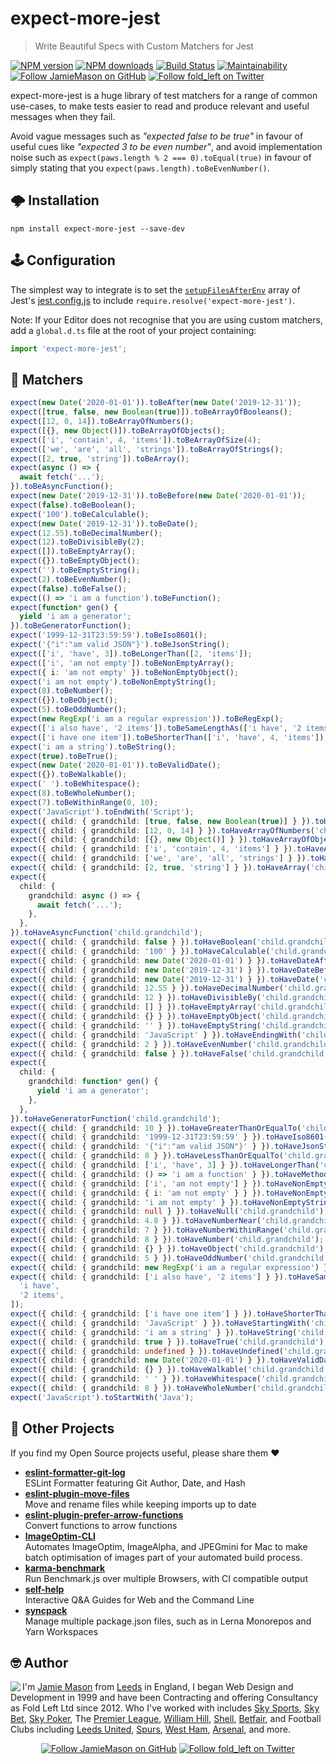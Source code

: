 # expect-more-jest

> Write Beautiful Specs with Custom Matchers for Jest

[![NPM version](http://img.shields.io/npm/v/expect-more-jest.svg?style=flat-square)](https://www.npmjs.com/package/expect-more-jest)
[![NPM downloads](http://img.shields.io/npm/dm/expect-more-jest.svg?style=flat-square)](https://www.npmjs.com/package/expect-more-jest)
[![Build Status](http://img.shields.io/travis/JamieMason/expect-more/master.svg?style=flat-square)](https://travis-ci.org/JamieMason/expect-more)
[![Maintainability](https://api.codeclimate.com/v1/badges/9f4abbef97ae0d23d97e/maintainability)](https://codeclimate.com/github/JamieMason/expect-more/maintainability)
[![Follow JamieMason on GitHub](https://img.shields.io/github/followers/JamieMason.svg?style=social&label=Follow)](https://github.com/JamieMason)
[![Follow fold_left on Twitter](https://img.shields.io/twitter/follow/fold_left.svg?style=social&label=Follow)](https://twitter.com/fold_left)

expect-more-jest is a huge library of test matchers for a range of common use-cases, to make tests easier to read and
produce relevant and useful messages when they fail.

Avoid vague messages such as _"expected false to be true"_ in favour of useful cues like _"expected 3 to be even
number"_, and avoid implementation noise such as `expect(paws.length % 2 === 0).toEqual(true)` in favour of simply
stating that you `expect(paws.length).toBeEvenNumber()`.

## 🌩 Installation

```
npm install expect-more-jest --save-dev
```

## 🕹 Configuration

The simplest way to integrate is to set the [`setupFilesAfterEnv`][setup-files-after-env] array of Jest's
[jest.config.js][jest-config] to include `require.resolve('expect-more-jest')`.

Note: If your Editor does not recognise that you are using custom matchers, add a `global.d.ts` file at the root of your
project containing:

```ts
import 'expect-more-jest';
```

## 🔬 Matchers

```ts
expect(new Date('2020-01-01')).toBeAfter(new Date('2019-12-31'));
expect([true, false, new Boolean(true)]).toBeArrayOfBooleans();
expect([12, 0, 14]).toBeArrayOfNumbers();
expect([{}, new Object()]).toBeArrayOfObjects();
expect(['i', 'contain', 4, 'items']).toBeArrayOfSize(4);
expect(['we', 'are', 'all', 'strings']).toBeArrayOfStrings();
expect([2, true, 'string']).toBeArray();
expect(async () => {
  await fetch('...');
}).toBeAsyncFunction();
expect(new Date('2019-12-31')).toBeBefore(new Date('2020-01-01'));
expect(false).toBeBoolean();
expect('100').toBeCalculable();
expect(new Date('2019-12-31')).toBeDate();
expect(12.55).toBeDecimalNumber();
expect(12).toBeDivisibleBy(2);
expect([]).toBeEmptyArray();
expect({}).toBeEmptyObject();
expect('').toBeEmptyString();
expect(2).toBeEvenNumber();
expect(false).toBeFalse();
expect(() => 'i am a function').toBeFunction();
expect(function* gen() {
  yield 'i am a generator';
}).toBeGeneratorFunction();
expect('1999-12-31T23:59:59').toBeIso8601();
expect('{"i":"am valid JSON"}').toBeJsonString();
expect(['i', 'have', 3]).toBeLongerThan([2, 'items']);
expect(['i', 'am not empty']).toBeNonEmptyArray();
expect({ i: 'am not empty' }).toBeNonEmptyObject();
expect('i am not empty').toBeNonEmptyString();
expect(8).toBeNumber();
expect({}).toBeObject();
expect(5).toBeOddNumber();
expect(new RegExp('i am a regular expression')).toBeRegExp();
expect(['i also have', '2 items']).toBeSameLengthAs(['i have', '2 items']);
expect(['i have one item']).toBeShorterThan(['i', 'have', 4, 'items']);
expect('i am a string').toBeString();
expect(true).toBeTrue();
expect(new Date('2020-01-01')).toBeValidDate();
expect({}).toBeWalkable();
expect(' ').toBeWhitespace();
expect(8).toBeWholeNumber();
expect(7).toBeWithinRange(0, 10);
expect('JavaScript').toEndWith('Script');
expect({ child: { grandchild: [true, false, new Boolean(true)] } }).toHaveArrayOfBooleans('child.grandchild');
expect({ child: { grandchild: [12, 0, 14] } }).toHaveArrayOfNumbers('child.grandchild');
expect({ child: { grandchild: [{}, new Object()] } }).toHaveArrayOfObjects('child.grandchild');
expect({ child: { grandchild: ['i', 'contain', 4, 'items'] } }).toHaveArrayOfSize('child.grandchild', 4);
expect({ child: { grandchild: ['we', 'are', 'all', 'strings'] } }).toHaveArrayOfStrings('child.grandchild');
expect({ child: { grandchild: [2, true, 'string'] } }).toHaveArray('child.grandchild');
expect({
  child: {
    grandchild: async () => {
      await fetch('...');
    },
  },
}).toHaveAsyncFunction('child.grandchild');
expect({ child: { grandchild: false } }).toHaveBoolean('child.grandchild');
expect({ child: { grandchild: '100' } }).toHaveCalculable('child.grandchild');
expect({ child: { grandchild: new Date('2020-01-01') } }).toHaveDateAfter('child.grandchild', new Date('2019-12-31'));
expect({ child: { grandchild: new Date('2019-12-31') } }).toHaveDateBefore('child.grandchild', new Date('2020-01-01'));
expect({ child: { grandchild: new Date('2019-12-31') } }).toHaveDate('child.grandchild');
expect({ child: { grandchild: 12.55 } }).toHaveDecimalNumber('child.grandchild');
expect({ child: { grandchild: 12 } }).toHaveDivisibleBy('child.grandchild', 2);
expect({ child: { grandchild: [] } }).toHaveEmptyArray('child.grandchild');
expect({ child: { grandchild: {} } }).toHaveEmptyObject('child.grandchild');
expect({ child: { grandchild: '' } }).toHaveEmptyString('child.grandchild');
expect({ child: { grandchild: 'JavaScript' } }).toHaveEndingWith('child.grandchild', 'Script');
expect({ child: { grandchild: 2 } }).toHaveEvenNumber('child.grandchild');
expect({ child: { grandchild: false } }).toHaveFalse('child.grandchild');
expect({
  child: {
    grandchild: function* gen() {
      yield 'i am a generator';
    },
  },
}).toHaveGeneratorFunction('child.grandchild');
expect({ child: { grandchild: 10 } }).toHaveGreaterThanOrEqualTo('child.grandchild', 5);
expect({ child: { grandchild: '1999-12-31T23:59:59' } }).toHaveIso8601('child.grandchild');
expect({ child: { grandchild: '{"i":"am valid JSON"}' } }).toHaveJsonString('child.grandchild');
expect({ child: { grandchild: 8 } }).toHaveLessThanOrEqualTo('child.grandchild', 12);
expect({ child: { grandchild: ['i', 'have', 3] } }).toHaveLongerThan('child.grandchild', [2, 'items']);
expect({ child: { grandchild: () => 'i am a function' } }).toHaveMethod('child.grandchild');
expect({ child: { grandchild: ['i', 'am not empty'] } }).toHaveNonEmptyArray('child.grandchild');
expect({ child: { grandchild: { i: 'am not empty' } } }).toHaveNonEmptyObject('child.grandchild');
expect({ child: { grandchild: 'i am not empty' } }).toHaveNonEmptyString('child.grandchild');
expect({ child: { grandchild: null } }).toHaveNull('child.grandchild');
expect({ child: { grandchild: 4.8 } }).toHaveNumberNear('child.grandchild', 5, 0.5);
expect({ child: { grandchild: 7 } }).toHaveNumberWithinRange('child.grandchild', 0, 10);
expect({ child: { grandchild: 8 } }).toHaveNumber('child.grandchild');
expect({ child: { grandchild: {} } }).toHaveObject('child.grandchild');
expect({ child: { grandchild: 5 } }).toHaveOddNumber('child.grandchild');
expect({ child: { grandchild: new RegExp('i am a regular expression') } }).toHaveRegExp('child.grandchild');
expect({ child: { grandchild: ['i also have', '2 items'] } }).toHaveSameLengthAs('child.grandchild', [
  'i have',
  '2 items',
]);
expect({ child: { grandchild: ['i have one item'] } }).toHaveShorterThan('child.grandchild', ['i', 'have', 4, 'items']);
expect({ child: { grandchild: 'JavaScript' } }).toHaveStartingWith('child.grandchild', 'Java');
expect({ child: { grandchild: 'i am a string' } }).toHaveString('child.grandchild');
expect({ child: { grandchild: true } }).toHaveTrue('child.grandchild');
expect({ child: { grandchild: undefined } }).toHaveUndefined('child.grandchild');
expect({ child: { grandchild: new Date('2020-01-01') } }).toHaveValidDate('child.grandchild');
expect({ child: { grandchild: {} } }).toHaveWalkable('child.grandchild');
expect({ child: { grandchild: ' ' } }).toHaveWhitespace('child.grandchild');
expect({ child: { grandchild: 8 } }).toHaveWholeNumber('child.grandchild');
expect('JavaScript').toStartWith('Java');
```

## 👀 Other Projects

If you find my Open Source projects useful, please share them ❤️

- [**eslint-formatter-git-log**](https://github.com/JamieMason/eslint-formatter-git-log)<br>ESLint Formatter featuring
  Git Author, Date, and Hash
- [**eslint-plugin-move-files**](https://github.com/JamieMason/eslint-plugin-move-files)<br>Move and rename files while
  keeping imports up to date
- [**eslint-plugin-prefer-arrow-functions**](https://github.com/JamieMason/eslint-plugin-prefer-arrow-functions)<br>Convert
  functions to arrow functions
- [**ImageOptim-CLI**](https://github.com/JamieMason/ImageOptim-CLI)<br>Automates ImageOptim, ImageAlpha, and JPEGmini
  for Mac to make batch optimisation of images part of your automated build process.
- [**karma-benchmark**](https://github.com/JamieMason/karma-benchmark)<br>Run Benchmark.js over multiple Browsers, with
  CI compatible output
- [**self-help**](https://github.com/JamieMason/self-help#readme)<br>Interactive Q&A Guides for Web and the Command Line
- [**syncpack**](https://github.com/JamieMason/syncpack#readme)<br>Manage multiple package.json files, such as in Lerna
  Monorepos and Yarn Workspaces

## 🤓 Author

<img src="https://www.gravatar.com/avatar/acdf106ce071806278438d8c354adec8?s=100" align="left">

I'm [Jamie Mason] from [Leeds] in England, I began Web Design and Development in 1999 and have been Contracting and
offering Consultancy as Fold Left Ltd since 2012. Who I've worked with includes [Sky Sports], [Sky Bet], [Sky Poker],
The [Premier League], [William Hill], [Shell], [Betfair], and Football Clubs including [Leeds United], [Spurs], [West
Ham], [Arsenal], and more.

<div align="center">

[![Follow JamieMason on GitHub][github badge]][github] [![Follow fold_left on Twitter][twitter badge]][twitter]

</div>

<!-- images -->

[github badge]: https://img.shields.io/github/followers/JamieMason.svg?style=social&label=Follow
[twitter badge]: https://img.shields.io/twitter/follow/fold_left.svg?style=social&label=Follow

<!-- links -->

[arsenal]: https://www.arsenal.com
[betfair]: https://www.betfair.com
[github]: https://github.com/JamieMason
[jamie mason]: https://www.linkedin.com/in/jamiemasonleeds
[leeds united]: https://www.leedsunited.com/
[leeds]: https://www.instagram.com/visitleeds
[premier league]: https://www.premierleague.com
[shell]: https://www.shell.com
[sky bet]: https://www.skybet.com
[sky poker]: https://www.skypoker.com
[sky sports]: https://www.skysports.com
[spurs]: https://www.tottenhamhotspur.com
[twitter]: https://twitter.com/fold_left
[west ham]: https://www.whufc.com
[william hill]: https://www.williamhill.com
[jest-config]: https://jestjs.io/docs/en/configuration
[jest]: https://jestjs.io
[setup-files-after-env]: https://jestjs.io/docs/en/configuration#setupfilesafterenv-array
